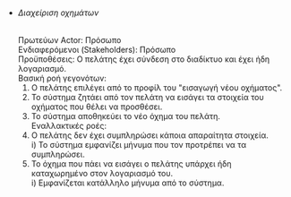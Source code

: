 * ###### Διαχείριση οχημάτων
    Πρωτεύων Actor: Πρόσωπο  
    Ενδιαφερόμενοι (Stakeholders): Πρόσωπο  
    Προϋποθέσεις: Ο πελάτης έχει σύνδεση στο διαδίκτυο και έχει ήδη λογαριασμό.  
    Βασική ροή γεγονότων:  
    1) Ο πελάτης επιλέγει από το προφίλ του "εισαγωγή νέου οχήματος".  
    2) Το σύστημα ζητάει από τον πελάτη να εισάγει τα στοιχεία του οχήματος που θέλει να προσθέσει.  
    3) Το σύστημα αποθηκεύει το νέο όχημα του πελάτη.  
    Εναλλακτικές ροές:  
    2) Ο πελάτης δεν έχει συμπληρώσει κάποια απαραίτητα στοιχεία.  
        i) Το σύστημα εμφανίζει μήνυμα που τον προτρέπει να τα συμπληρώσει.  
    3) Το όχημα που πάει να εισάγει ο πελάτης υπάρχει ήδη καταχωρημένο στον λογαριασμό του.  
        i) Εμφανίζεται κατάλληλο μήνυμα από το σύστημα.  